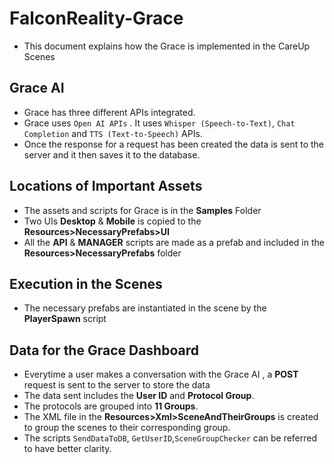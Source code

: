 # FalconReality-Grace

- This document explains how the Grace is implemented in the CareUp Scenes

## Grace AI

- Grace has three different APIs integrated.
- Grace uses `Open AI APIs` . It uses `Whisper (Speech-to-Text)`, `Chat Completion` and `TTS (Text-to-Speech)` APIs.
- Once the response for a request has been created the data is sent to the server and it then saves it to the database.

## Locations of Important Assets

- The assets and scripts for Grace is in the **Samples** Folder
- Two UIs **Desktop** & **Mobile** is copied to the **Resources>NecessaryPrefabs>UI**
- All the **API** & **MANAGER** scripts are made as a prefab and included in the **Resources>NecessaryPrefabs** folder

## Execution in the Scenes

- The necessary prefabs are instantiated in the scene by the **PlayerSpawn** script

## Data for the Grace Dashboard

- Everytime a user makes a conversation with the Grace AI , a **POST** request is sent to the server to store the data
- The data sent includes the **User ID** and **Protocol Group**.
- The protocols are grouped into **11 Groups**.
- The XML file in the **Resources>Xml>SceneAndTheirGroups** is created to group the scenes to their corresponding group.
- The scripts `SendDataToDB`, `GetUserID`,`SceneGroupChecker` can be referred to have better clarity.
